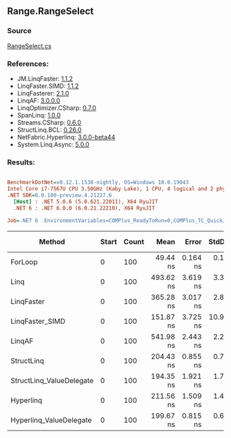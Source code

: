 ﻿## Range.RangeSelect

### Source
[RangeSelect.cs](../LinqBenchmarks/Range/RangeSelect.cs)

### References:
- JM.LinqFaster: [1.1.2](https://www.nuget.org/packages/JM.LinqFaster/1.1.2)
- LinqFaster.SIMD: [1.1.2](https://www.nuget.org/packages/LinqFaster.SIMD/1.0.3)
- LinqFasterer: [2.1.0](https://www.nuget.org/packages/LinqFasterer/2.1.0)
- LinqAF: [3.0.0.0](https://www.nuget.org/packages/LinqAF/3.0.0.0)
- LinqOptimizer.CSharp: [0.7.0](https://www.nuget.org/packages/LinqOptimizer.CSharp/0.7.0)
- SpanLinq: [1.0.0](https://www.nuget.org/packages/SpanLinq/1.0.0)
- Streams.CSharp: [0.6.0](https://www.nuget.org/packages/Streams.CSharp/0.6.0)
- StructLinq.BCL: [0.26.0](https://www.nuget.org/packages/StructLinq/0.26.0)
- NetFabric.Hyperlinq: [3.0.0-beta44](https://www.nuget.org/packages/NetFabric.Hyperlinq/3.0.0-beta44)
- System.Linq.Async: [5.0.0](https://www.nuget.org/packages/System.Linq.Async/5.0.0)

### Results:
``` ini

BenchmarkDotNet=v0.12.1.1538-nightly, OS=Windows 10.0.19043
Intel Core i7-7567U CPU 3.50GHz (Kaby Lake), 1 CPU, 4 logical and 2 physical cores
.NET SDK=6.0.100-preview.4.21227.6
  [Host] : .NET 5.0.6 (5.0.621.22011), X64 RyuJIT
  .NET 6 : .NET 6.0.0 (6.0.21.22210), X64 RyuJIT

Job=.NET 6  EnvironmentVariables=COMPlus_ReadyToRun=0,COMPlus_TC_QuickJitForLoops=1,COMPlus_TieredPGO=1  Runtime=.NET 6.0  

```
|                   Method | Start | Count |      Mean |    Error |    StdDev |    Median | Ratio | RatioSD |  Gen 0 | Gen 1 | Gen 2 | Allocated |
|------------------------- |------ |------ |----------:|---------:|----------:|----------:|------:|--------:|-------:|------:|------:|----------:|
|                  ForLoop |     0 |   100 |  49.44 ns | 0.164 ns |  0.137 ns |  49.47 ns |  1.00 |    0.00 |      - |     - |     - |         - |
|                     Linq |     0 |   100 | 493.62 ns | 3.619 ns |  3.385 ns | 493.69 ns |  9.99 |    0.09 | 0.0420 |     - |     - |      88 B |
|               LinqFaster |     0 |   100 | 365.28 ns | 3.017 ns |  2.822 ns | 365.33 ns |  7.39 |    0.07 | 0.4053 |     - |     - |     848 B |
|          LinqFaster_SIMD |     0 |   100 | 151.87 ns | 3.725 ns | 10.984 ns | 146.32 ns |  3.21 |    0.27 | 0.4053 |     - |     - |     848 B |
|                   LinqAF |     0 |   100 | 541.98 ns | 2.443 ns |  2.285 ns | 541.96 ns | 10.96 |    0.06 |      - |     - |     - |         - |
|               StructLinq |     0 |   100 | 204.43 ns | 0.855 ns |  0.799 ns | 204.49 ns |  4.13 |    0.02 | 0.0114 |     - |     - |      24 B |
| StructLinq_ValueDelegate |     0 |   100 | 194.35 ns | 1.921 ns |  1.797 ns | 195.34 ns |  3.92 |    0.03 |      - |     - |     - |         - |
|                Hyperlinq |     0 |   100 | 211.56 ns | 1.509 ns |  1.412 ns | 210.88 ns |  4.28 |    0.03 |      - |     - |     - |         - |
|  Hyperlinq_ValueDelegate |     0 |   100 | 199.67 ns | 0.815 ns |  0.681 ns | 199.45 ns |  4.04 |    0.01 |      - |     - |     - |         - |
